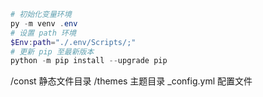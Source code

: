 ```ps1
# 初始化变量环境
py -m venv .env
# 设置 path 环境
$Env:path="./.env/Scripts/;"
# 更新 pip 至最新版本
python -m pip install --upgrade pip
```

<!-- 模块化 -->

/const 静态文件目录
/themes 主题目录
_config.yml 配置文件